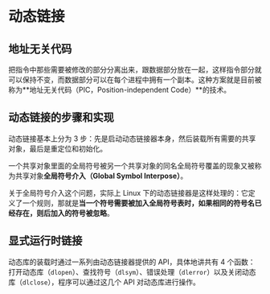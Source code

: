 # 动态链接

## 地址无关代码

把指令中那些需要被修改的部分分离出来，跟数据部分放在一起，这样指令部分就可以保持不变，而数据部分可以在每个进程中拥有一个副本。这种方案就是目前被称为**地址无关代码（PIC，Position-independent Code）**的技术。

## 动态链接的步骤和实现

动态链接基本上分为 3 步：先是启动动态链接器本身，然后装载所有需要的共享对象，最后是重定位和初始化。

一个共享对象里面的全局符号被另一个共享对象的同名全局符号覆盖的现象又被称为共享对象**全局符号介入（Global Symbol Interpose）**。

关于全局符号介入这个问题，实际上 Linux 下的动态链接器是这样处理的：它定义了一个规则，那就是**当一个符号需要被加入全局符号表时，如果相同的符号名已经存在，则后加入的符号被忽略**。

## 显式运行时链接

动态库的装载时通过一系列由动态链接器提供的 API，具体地讲共有 4 个函数：打开动态库（`dlopen`）、查找符号（`dlsym`）、错误处理（`dlerror`）以及关闭动态库（`dlclose`），程序可以通过这几个 API 对动态库进行操作。
